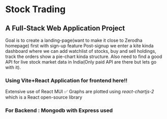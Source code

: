 # Stock Trading 

## A Full-Stack Web Application Project
Goal is to create a landing-page(want to make it close to Zerodha homepage) first with sign-up feature
Post-signup we enter a kite kinda dashboard where we can add watchlist of stocks, buy and sell holdings, track the orders show a pie-chart kinda structure.
 Also need to find a good API for live stock market data in India(Only paid API are there but lets go with it).


### Using Vite+React Application for frontend here!!

Extensive use of React MUI ✅
Graphs are plotted using *react-chartjs-2* which is a React open-source library

### For Backend : Mongodb with Express used
